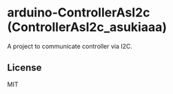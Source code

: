 # arduino-ControllerAsI2c (ControllerAsI2c_asukiaaa)

A project to communicate controller via I2C.

## License

MIT
